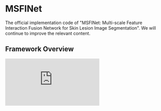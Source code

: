 # MSFINet
The official implementation code of "MSFINet: Multi-scale Feature Interaction Fusion Network for Skin Lesion Image Segmentation". We will continue to improve the relevant content.
## Framework Overview
![](https://github.com/WikYue/MSFINet/tree/main/figs/MSFINet.pdf)
